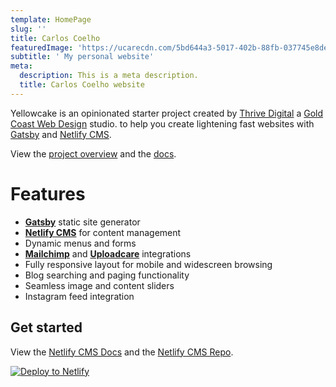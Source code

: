 ```yaml
---
template: HomePage
slug: ''
title: Carlos Coelho
featuredImage: 'https://ucarecdn.com/5bd644a3-5017-402b-88fb-037745e8deb7/'
subtitle: ' My personal website'
meta:
  description: This is a meta description.
  title: Carlos Coelho website
---
```

Yellowcake is an opinionated starter project created by [Thrive Digital](https://thriveweb.com.au/) a [Gold Coast Web Design](https://thriveweb.com.au/) studio. to help you create lightening fast websites with [Gatsby](https://gatsbyjs.org) and [Netlify CMS](https://netlifycms.org).

View the [project overview](https://thriveweb.com.au/the-lab/yellowcake-gatsby-react-js-starter-project/) and the [docs](https://github.com/thriveweb/yellowcake/blob/master/README.md).

# Features

* **[Gatsby](https://gatsbyjs.org)** static site generator
* **[Netlify CMS](https://github.com/netlify/netlify-cms)** for content management
* Dynamic menus and forms
* **[Mailchimp](http://mailchimp.com)** and **[Uploadcare](https://uploadcare.com)** integrations
* Fully responsive layout for mobile and widescreen browsing
* Blog searching and paging functionality
* Seamless image and content sliders
* Instagram feed integration

## Get started

View the [Netlify CMS Docs](https://www.netlifycms.org/docs/) and the [Netlify CMS Repo](https://github.com/netlify/netlify-cms).

[![Deploy to Netlify](https://www.netlify.com/img/deploy/button.svg)](https://app.netlify.com/start/deploy?repository=https://github.com/thriveweb/yellowcake&stack=cms)
